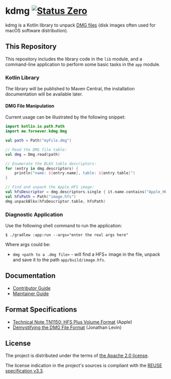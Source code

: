 <!--
SPDX-FileCopyrightText: 2025 kdmg contributors <https://github.com/ForNeVeR/kdmg>

SPDX-License-Identifier: Apache-2.0
-->

kdmg [![Status Zero][status-zero]][andivionian-status-classifier]
====

kdmg is a Kotlin library to unpack [DMG files][spec.dmg] (disk images often used for macOS software distribution).

This Repository
---------------
This repository includes the library code in the `lib` module,
and a command-line application to perform some basic tasks in the `app` module.

### Kotlin Library
The library will be published to Maven Central, the installation documentation will be available later.

#### DMG File Manipulation
Current usage can be illustrated by the following snippet:
```kotlin
import kotlin.io.path.Path
import me.fornever.kdmg.Dmg

val path = Path("myFile.dmg")

// Read the DMG file table:
val dmg = Dmg.read(path)

// Enumerate the BLKX table descriptors:
for (entry in dmg.descriptors) {
    println("name: ${entry.name}, table: ${entry.table}")
}

// Find and unpack the Apple_HFS image:
val hfsDescriptor = dmg.descriptors.single { it.name.contains("Apple_HFS") }
val hfsPath = Path("image.hfs")
dmg.unpackBlkx(hfsDescriptor.table, hfsPath)
```

### Diagnostic Application
Use the following shell command to run the application:
```console
$ ./gradlew :app:run --args="enter the real args here"
```

Where args could be:
- `dmg <path to a .dmg file>` - will find a HFS+ image in the file, unpack and save it to the path `app/build/image.hfs`.

Documentation
-------------
- [Contributor Guide][docs.contributing]
- [Maintainer Guide][docs.maintaining]

Format Specifications
---------------------
- [Technical Note TN1150: HFS Plus Volume Format][spec.hfs-plus] (Apple)
- [Demystifying the DMG File Format][spec.dmg] (Jonathan Levin)

License
-------
The project is distributed under the terms of [the Apache 2.0 license][docs.license].

The license indication in the project's sources is compliant with the [REUSE specification v3.3][reuse.spec].

[andivionian-status-classifier]: https://andivionian.fornever.me/v1/#status-zero-
[docs.contributing]: CONTRIBUTING.md
[docs.license]: LICENSE.txt
[docs.maintaining]: MAINTAINING.md
[reuse.spec]: https://reuse.software/spec-3.3/
[spec.dmg]: https://newosxbook.com/DMG.html
[spec.hfs-plus]: https://developer.apple.com/library/archive/technotes/tn/tn1150.html
[status-zero]: https://img.shields.io/badge/status-zero-lightgrey.svg
